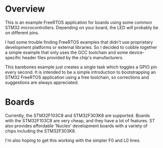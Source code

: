 # Overview

This is an example FreeRTOS application for boards using some common STM32 microcontrollers. Depending on your board, the LED will probably be on different pins.

I had some trouble finding FreeRTOS examples that didn't use proprietary development platforms or external libraries. So I decided to cobble together a simple example that only uses the GCC toolchain and some device-specific header files provided by the chip's manufacturers.

This barebones example just creates a single task which toggles a GPIO pin every second. It is intended to be a simple introduction to bootstrapping an STM32 FreeRTOS application using a free toolchain, so corrections and suggestions are always appreciated.

# Boards

Currently, the STM32F103C8 and STM32F303K8 are supported. Boards with the STM32F103C8 are very cheap, and they have a lot of features. ST also provides affordable 'Nucleo' development boards with a variety of chips including the STM32F303K8.

I'm also hoping to get this working with the simpler F0 and L0 lines.
